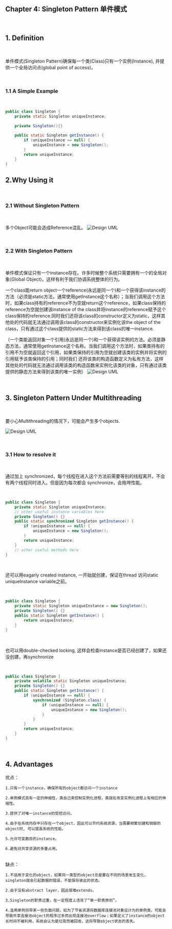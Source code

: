 ## Chapter 4: Singleton Pattern 单件模式

</br>

## 1. Definition

</br>

单件模式(Singleton Pattern)确保每一个类(Class)只有一个实例(Instance), 并提供一个全局访问点(global point of access)。

</br>

### 1.1 A Simple Example

</br>

```Java
public class Singleton {
    private static Singleton uniqueInstance;
    
    private Singleton(){}
    
    public static Singleton getInstance() {
        if (uniqueInstance == null) {
            uniqueInstance = new Singleton();
        }
        return uniqueInstance;
    } 
}
```

## 2.Why Using it

</br>

### 2.1 Without Singleton Pattern

</br>

多个Object可能会造成Reference混乱。
![Design UML](./image/chapter-4/2-1.png)

</br>

### 2.2 With Singleton Pattern

</br>

单件模式保证只有一个instance存在。许多时候整个系统只需要拥有一个的全局对象(Global Object)，这样有利于我们协调系统整体的行为。


一个class能return object一个reference(永远是同一个)和一个获得该instance的方法（必须是static方法，通常使用getInstance这个名称）；当我们调用这个方法时，如果class持有的reference不为空就return这个reference，如果class保持的reference为空就创建该instance of the class并将instance的reference赋予这个class保持的reference.同时我们还将该class的constructor定义为static，这样其他处的代码就无法通过调用该class的constructor来实例化该the object of the class，只有通过这个class提供的static方法来得到该class的唯一instance.

（一个类能返回对象一个引用(永远是同一个)和一个获得该实例的方法。必须是静态方法，通常使用getInstance这个名称。当我们调用这个方法时，如果类持有的引用不为空就返回这个引用，如果类保持的引用为空就创建该类的实例并将实例的引用赋予该类保持的引用；同时我们 还将该类的构造函数定义为私有方法，这样其他处的代码就无法通过调用该类的构造函数来实例化该类的对象，只有通过该类提供的静态方法来得到该类的唯一实例）
![Design UML](./image/chapter-4/2-2.png)

</br>

## 3. Singleton Pattern Under Multithreading

</br>

要小心Multithreading的情况下，可能会产生多个objects.

![Design UML](./image/chapter-4/3-1.png)

</br>

### 3.1 How to resolve it

</br>

通过加上 synchronized，每个线程在进入这个方法前需要等别的线程离开。不会有两个线程同时进入。但是因为每次都会 synchronize，会拖垮性能。

</br>

```Java
public class Singleton {
    private static Singleton uniqueInstance;
    // other useful instance variables here
    private Singleton() {}
    public static synchronized Singleton getInstance() {
        if (uniqueInstance == null) {
            uniqueInstance = new Singleton();
        }
        return uniqueInstance;
    }
    // other useful methods here
}
```
</br>

还可以用eagarly created instance, 一开始就创建，保证在thread
访问static uniqueInstance variable之前。

</br>

```Java
public class Singleton {
    private static Singleton uniqueInstance = new Singleton();
    private Singleton() {}
    public static Singleton getInstance() {
        return uniqueInstance;
    }
}
```

</br>

也可以用double-checked locking, 这样会检查instance是否已经创建了，如果还没创建，再synchronize

</br>

```Java
public class Singleton {
    private volatile static Singleton uniqueInstance;
    private Singleton() {}
    public static Singleton getInstance() {
        if (uniqueInstance == null) {
            synchronized (Singleton.class) {
                if (uniqueInstance == null) {
                    uniqueInstance = new Singleton();
                }
            }
        }
        return uniqueInstance;
    }
}
```
</br>

## 4. Advantages
优点： 
    
    1.只有一个instance，确保所有的object都访问一个instance 

    2.单例模式具有一定的伸缩性，类自己来控制实例化进程，类就在改变实例化进程上有相应的伸缩性。 

    3.提供了对唯一instance的受控访问。 

    4.由于在系统内存中只存在一个object，因此可以节约系统资源，当需要频繁创建和销毁的object时, 可以提高系统的性能。

    5.允许可变数目的instance。 

    6.避免对共享资源的多重占用。

</br>
缺点： 

    1.不适用于变化的object，如果同一类型的object总是要在不同的场景发生变化，singleton就会引起数据的错误，不能保存彼此的状态。

    2.由于没有abstract layer，因此很难extends。

    3.Singleton的职责过重，在一定程度上违背了“单一职责原则”。

    4.滥用单例将带来一些负面问题，如为了节省资源将数据库连接池对象设计为的单例类，可能会导致共享连接池object的程序过多而出现连接池overflow；如果定义了instance的object长时间不被利用，系统会认为是垃圾而被回收，这将导致object状态的丢失。
